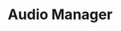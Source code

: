 ---
title: Audio Manager
description: The AudioVolUIMgr can add, delete and replace Audio Profiles, and can select the current Audio Profile that will be in effect on the device.
layout: csp-mx-support.html
mxversions:
  - text: MX 4.2
    value: 4.2
  - text: MX 4.3
    value: 4.3
  - text: MX 4.4
    value: 4.4
  - text: MX 5.0
    value: 5.0
    
csp: audiovoluimgr
---